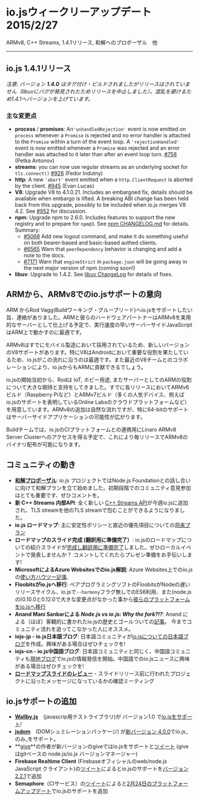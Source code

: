 <!-- # io.js Week of February 27th
ARMv8, C++ Streams, 1.4.1 release, a proposal for reconciliation and more. -->
# io.jsウィークリーアップデート 2015/2/27
ARMv8, C++ Streams, 1.4.1リリース, 和解へのプロポーザル　他

---

<!-- # io.js 1.4.1 Release -->
## io.js 1.4.1リリース
<!-- _Note: version **1.4.0** was tagged and built but not released. A libuv bug was discovered in the process so the release was aborted. We have jumped to 1.4.1 to avoid confusion._ -->
_注意: バージョン **1.4.0** はタグ付け・ビルドされましたがリリースはされていません（libuvにバグが発見されたためリリースを中止しました）。混乱を避けるため1.4.1へバージョンを上げています。_

<!-- ## Notable changes -->
### 主な変更点

* **process** / **promises**: An`'unhandledRejection'` event is now emitted on `process` whenever a `Promise` is rejected and no error handler is attached to the `Promise` within a turn of the event loop. A `'rejectionHandled'` event is now emitted whenever a `Promise` was rejected and an error handler was attached to it later than after an event loop turn.  [#758](https://github.com/iojs/io.js/pull/758) (Petka Antonov)
* **streams**: you can now use regular streams as an underlying socket for `tls.connect()` [#926](https://github.com/iojs/io.js/pull/926) (Fedor Indutny)
* **http**: A new `'abort'` event emitted when a `http.ClientRequest` is aborted by the client. [#945](https://github.com/iojs/io.js/pull/945) (Evan Lucas)
* **V8**: Upgrade V8 to 4.1.0.21. Includes an embargoed fix, details should be available when embargo is lifted. A breaking ABI change has been held back from this upgrade, possibly to be included when io.js merges V8 4.2. See [#952](https://github.com/iojs/io.js/pull/952) for discussion.
* **npm**: Upgrade npm to 2.6.0. Includes features to support the new registry and to prepare for `npm@3`. See [npm CHANGELOG.md](https://github.com/npm/npm/blob/master/CHANGELOG.md#v260-2015-02-12) for details. Summary:
  * [#5068](https://github.com/npm/npm/issues/5068) Add new logout command, and make it do something useful on both bearer-based and basic-based authed clients.
  * [#6565](https://github.com/npm/npm/issues/6565) Warn that `peerDependency` behavior is changing and add a note to the docs.
  * [#7171](https://github.com/npm/npm/issues/7171) Warn that `engineStrict` in `package.json` will be going away in the next major version of npm (coming soon!)
* **libuv**: Upgrade to 1.4.2. See [libuv ChangeLog](https://github.com/libuv/libuv/blob/v1.x/ChangeLog) for details of fixes.


<!-- # ARM offers support for io.js on ARMv8 -->
## ARMから、ARMv8でのio.jsサポートの意向

<!-- ARM contacted Rod Vagg, lead of the io.js Build Working Group, to offer their support to the io.js project. ARM and their hardware partners are on track to make ARMv8 a viable server platform and the nimble nature of server-side JavaScript make it a perfect fit to run on the new ARM. -->
ARM からRod Vagg(Buildワーキング・グループリード)へio.jsをサポートしたい旨、連絡がありました。ARMと彼らのハードウェアパートナーはARMv8を実用的なサーバーとして仕上げる予定で、実行速度の早いサーバーサイドJavaScriptはARM上で動かすのに最適です。

<!-- Since ARMv8 is already being adopted by mobile device manufacturers, newer versions of V8 already have good support. Because of V8's pivotal role in Android, io.js is perfectly suited to track that support, and even contribute to it given our new relationships with the V8 team. -->
ARMv8はすでにモバイル製造において採用されているため、新しいバージョンのV8サポートがあります。特にV8はAndroidにおいて重要な役割を果たしているため、io.jsがこの流れに沿うのは最適です。また最近のV8チームとのコラボレーションにより、io.jsからもARMに貢献できるでしょう。

<!-- From the beginning of the io.js project, Rod has championed the role of ARM for io.js, for IoT, hobbyist, and server use. We already have ARMv6 builds of each release for devices such as Raspberry Pi. and ARMv7 builds for many more popular devices (including the Online Labs ARM-based cloud platform, who have also offered help to io.js). ARMv8 is the logical extension of this, but also has exciting potential for server-side applications, particularly given the new 64-bit support. -->
io.jsの開始当初から、Rodは IoT, ホビー用途, またサーバーとしてのARMの役割について大きな期待と支持をしてきました。すでに各リリースにおいてARMv6ビルド（Raspberry Piなど）とARMv7ビルド（多くの人気デバイス、例えばio.jsのサポートを表明しているOnline Labsのクラウドプラットフォームなど）を用意しています。ARMv8の追加は自然な流れですが、特に64-bitのサポートはサーバーサイドアプリケーションの可能性が広がります。

<!-- The build team is in the process of being given access to the Linaro ARMv8 Server Cluster for integration with the io.js CI platform, which should eventually lead to regular ARMv8 binary releases. -->
Buildチームでは、io.jsのCIプラットフォームとの連携用にLinaro ARMv8 Server Clusterへのアクセスを得る予定で、これにより毎リリースでARMv8のバイナリ配布が可能になります。

<!-- ## Community Updates -->
## コミュニティの動き

<!-- * [**Reconciliation Proposal**](https://github.com/iojs/io.js/issues/978): The io.js project is preparing a plan for reconciliation that can be brought to The Node.js Foundation. Input from the community is very important at this early stage so please leave a comment. 
* **New internal C++ Streams API**: A [fresh C++ Streams API](https://github.com/iojs/io.js/commit/b9686233fc0be679d7ba1262b611711629ee334e) landed in io.js this week, allowing you to wrap a TLS stream into another TLS stream. 
* **io.js Roadmap**: [The Roadmap](https://github.com/iojs/io.js/blob/v1.x/ROADMAP.md) is the plan for the future of io.js. It presents the plans for the stability policy, and lists what the immediate priorities for io.js as a whole are.
* **Roadmap Slides Finished and Ready for Translation**: The set of introductory slides for the Roadmap of io.js [have been finished, and are ready for translation](https://github.com/iojs/roadmap/issues/18). Do you think you could present them to a group near you? Comment and we'll work with you to prepare you to present! 
* **Microsoft io.js How-To for Azure Websites**: Microsoft [published a how-to](http://azure.microsoft.com/en-us/documentation/articles/web-sites-nodejs-iojs/) tutorial for their Azure platform that describes how to use io.js with Azure Websites.
* **Floobits moves to io.js**: The code pairing software Floobits [converted their platform to io.js](https://news.floobits.com/2015/02/23/on-moving-to-io.js/), in part because of frustration with Node's slower release cycle, because the inclusion of more ES6 features without the need for the `--harmony` flag, and because they felt changes from 0.10.0 to 0.12.0 weren't very big.
* **Anand Mani Sankar's _Node.js vs io.js: Why the fork?!?_**: Anand wrote a good, for the most part objective, [post about the recent history of io.js](http://anandmanisankar.com/posts/nodejs-iojs-why-the-fork/#.VO82hE60PVw.twitter), and what we hope to achieve with it. A good read for people who aren't engaged in the community to catch up with.
* **iojs-jp - New io.js Japanese Blog**: The iojs-jp community has created a [localized io.js related blog](http://blog.iojs.jp/) to disseminate content in their language. If you're interested, take a look!
* **iojs-cn - New io.js Chinese Blog**: Similarly to the iojs-jp community, the iojs-cn community created a [localized blog](http://cn.iojs.org/) to publish posts about io.js to in their language. Make sure to visit if you're curious about iojs-cn or Chinese news about io.js!
* **[Roadmap Slides Review](https://www.youtube.com/watch?v=etI_UD4wXlo)** - A review of the roadmap slides before they were released to ensure they met with the message the project upholds. -->
* [**和解プロポーザル**](https://github.com/iojs/io.js/issues/978): io.js プロジェクトではNode.js Foundationとの話し合いに向けて和解プランを立て始めました。初期段階でのコミュニティ意見参加はとても重要です、ぜひコメントを。
* **新 C++ Streams 内部API**: 全く新しい [C++ Streams API](https://github.com/iojs/io.js/commit/b9686233fc0be679d7ba1262b611711629ee334e)が今週io.jsに追加され、TLS streamを他のTLS streamで包むことができるようになりました。 
* **io.js ロードマップ**: 主に安定性ポリシーと直近の優先項目についての[将来プラン](https://github.com/iojs/io.js/blob/v1.x/ROADMAP.md)
* **ロードマップのスライド完成 (翻訳用に準備完了）**: io.jsのロードマップについての紹介スライドが[完成し翻訳用に準備完了](https://github.com/iojs/roadmap/issues/18)しました。ぜひローカルイベントで発表しませんか？ コメントしてくれたらプレゼン準備をお手伝いします!
* **MicrosoftによるAzure Websitesでのio.js解説**: Azure Websites上でのio.jsの[使い方ハウツー記事](http://azure.microsoft.com/en-us/documentation/articles/web-sites-nodejs-iojs/).
* **Floobitsがio.jsへ移行**: ペアプログラミングソフトのFloobitsがNodeの遅いリリースサイクル、io.jsで`--harmony`フラグ無しでのES6利用、また(node.jsの)0.10.0と0.12.0で大きな変更点がなかった事から[彼らのプラットフォームをio.jsへ移行](https://news.floobits.com/2015/02/23/on-moving-to-io.js/)
* **Anand Mani Sankarによる _Node.js vs io.js: Why the fork?!?_**: Anand による（ほぼ）客観的に書かれたio.jsの歴史とゴールついての[記事](http://anandmanisankar.com/posts/nodejs-iojs-why-the-fork/#.VO82hE60PVw.twitter)。 今までコミュニティ流れを追ってこなかった人にオススメ。
* **iojs-jp - io.js日本語ブログ**: 日本語コミュニティが[io.jsについての日本語ブログ](http://blog.iojs.jp/)を作成。興味がある場合はぜひチェックを!
* **iojs-cn - io.js中国語ブログ**: 日本語コミュニティと同じく、中国語コミュニティも[現地ブログ](http://cn.iojs.org/)でio.jsの情報発信を開始。中国語でのio.jsニュースに興味がある場合はぜひチェックを!
* **[ロードマップスライドのレビュー](https://www.youtube.com/watch?v=etI_UD4wXlo)** - スライドリリース前に行われたプロジェクトに沿ったメッセージになっているかの確認ミーティング

<!-- # io.js Support Added -->
## io.jsサポートの追加
<!-- * **[Wallby.js](http://wallabyjs.com/)**, a while-you-write testing library for JavaScript, hit version 1.0 and [added support for io.js](http://dm.gl/2015/02/23/wallaby-version-one/)!
* **[jsdom](https://github.com/tmpvar/jsdom)**, an implementation of the WHATWG DOM and HTML standards, just hit [version 4.0.0](https://github.com/tmpvar/jsdom/blob/master/Changelog.md#400), which added a _requirement_ of io.js.
* **[give](https://github.com/mmalecki/give)**'s creator [tweeted](https://twitter.com/maciejmalecki/status/569629100215816192) that newer versions of give support io.js. Give is a git-based node.js/io.js version manager.
* The **Firebase Realtime Client**, the official web/node.js JavaScript client for Firebase, [tweeted](https://twitter.com/FirebaseRelease/status/570000737343647744) that they added support for io.js in [version 2.2.1](https://www.firebase.com/docs/web/changelog.html#section-realtime-client)
* **Semaphore**, a hosted continuous integrations service, [tweeted](https://twitter.com/semaphoreapp/status/570987355005431809) about added io.js support in their [Platform update on February 24th, 2015](https://semaphoreapp.com/blog/2015/02/17/platform-update-on-february-24th.html?utm_source=twitter&utm_medium=social&utm_content=platform_update_launch&utm_campaign=platformupdate).  -->
* **[Wallby.js](http://wallabyjs.com/)**　(javascrip用テストライブラリ)が バージョン1.0 で[io.jsをサポート](http://dm.gl/2015/02/23/wallaby-version-one/)!
* **[jsdom](https://github.com/tmpvar/jsdom)**　(DOMシュミレーションパッケージ) が[新バージョン 4.0.0](https://github.com/tmpvar/jsdom/blob/master/Changelog.md#400)でio.js_のみ_をサポート。
* **[give](https://github.com/mmalecki/give)**の作者が新バージョンのgiveではio.jsをサポートと[ツイート](https://twitter.com/maciejmalecki/status/569629100215816192) (giveはgitベースの node.js/io.js バージョンマネージャー)
* **Firebase Realtime Client** (Firebaseオフィシャルのweb/node.js JavaScript クライアント)の[ツイート](https://twitter.com/FirebaseRelease/status/570000737343647744)によるとio.jsのサポートを[バージョン 2.2.1](https://www.firebase.com/docs/web/changelog.html#section-realtime-client)で追加
* **Semaphore**（CIサービス）の[ツイート](https://twitter.com/semaphoreapp/status/570987355005431809)によると[2月24日のプラットフォームアップデート](https://semaphoreapp.com/blog/2015/02/17/platform-update-on-february-24th.html?utm_source=twitter&utm_medium=social&utm_content=platform_update_launch&utm_campaign=platformupdate)でio.jsのサポートを追加
